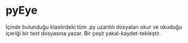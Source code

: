 # pyEye
İçinde bulunduğu klasördeki tüm .py uzantılı dosyaları okur ve okuduğu içeriği bir text dosyasına yazar. Bir çeşit yakal-kaydet-tekleştir.
